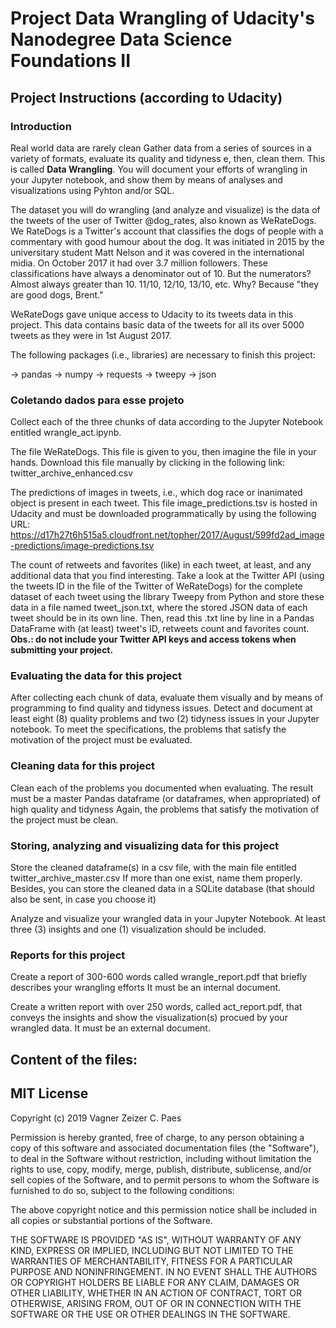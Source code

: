 # Project Data Wrangling of Udacity's Nanodegree Data Science Foundations II




## Project Instructions (according to Udacity)


### Introduction
Real world data are rarely clean
Gather data from a series of sources in a variety of formats, evaluate its quality and tidyness e, then, clean them.
This is called **Data Wrangling**.
You will document your efforts of wrangling in your Jupyter notebook,  and show them by means of analyses and visualizations using Pyhton and/or SQL.

The dataset you will do wrangling (and analyze and visualize) is the data of the tweets of the user of Twitter @dog_rates, also known as WeRateDogs.
We RateDogs is a Twitter's account that classifies the dogs of people with a commentary with good humour about the dog.
It was initiated in 2015 by the universitary student Matt Nelson and it was covered in the international midia. 
On October 2017 it had over 3.7 million followers.
These classifications have always a denominator out of 10.
But the numerators?
Almost always greater than 10. 11/10, 12/10, 13/10, etc.
Why? Because "they are good dogs, Brent."

WeRateDogs gave unique access to Udacity to its tweets data in this project.
This data contains basic data of the tweets for all its over 5000 tweets as they were in 1st August 2017.

The following packages (i.e., libraries) are necessary to finish this project:

-> pandas
-> numpy
-> requests
-> tweepy
-> json


### Coletando dados para esse projeto


Collect each of the three chunks of data according to the Jupyter Notebook entitled wrangle_act.ipynb.

The file WeRateDogs.
This file is given to you, then imagine the file in your hands.
Download this file manually by clicking in the following link: twitter_archive_enhanced.csv

The predictions of images in tweets, i.e., which dog race or inanimated object is present in each tweet. 
This file image_predictions.tsv is hosted in Udacity and must be downloaded programmatically by using the following URL: https://d17h27t6h515a5.cloudfront.net/topher/2017/August/599fd2ad_image-predictions/image-predictions.tsv

The count of retweets and favorites (like) in each tweet, at least, and any additional data that you find interesting.
Take a look at the Twitter API (using the tweets ID in the file of the Twitter of WeRateDogs) for the complete dataset of each tweet using the library Tweepy from Python and store these data in a file named tweet_json.txt, where the stored JSON data of each tweet should be in its own line.
Then, read this .txt line by line in a Pandas DataFrame with (at least) tweet's ID, retweets count and favorites count.
**Obs.: do not include your Twitter API keys and access tokens when submitting your project.**


### Evaluating the data for this project
After collecting each chunk of data, evaluate them visually and by means of programming to find quality and tidyness issues.
Detect and document at least eight (8) quality problems and two (2) tidyness issues in your Jupyter notebook.
To meet the specifications, the problems that satisfy the motivation of the project must be evaluated.

### Cleaning data for this project
Clean each of the problems you documented when evaluating.
The result must be a master Pandas dataframe (or dataframes, when appropriated) of high quality and tidyness
Again, the problems that satisfy the motivation of the project must be clean.

### Storing, analyzing and visualizing data for this project
Store the cleaned dataframe(s) in a csv file, with the main file entitled twitter_archive_master.csv
If more than one exist, name them properly.
Besides, you can store the cleaned data in a SQLite database (that should also be sent, in case you choose it)

Analyze and visualize your wrangled data in your Jupyter Notebook.
At least three (3) insights and one (1) visualization should be included.


### Reports for this project
Create a report of 300-600 words called wrangle_report.pdf that briefly describes your wrangling efforts
It must be an internal document.

Create a written report with over 250 words, called act_report.pdf, that conveys the insights and show the visualization(s) procued by your wrangled data.
It must be an external document.


## Content of the files: 



## MIT License

Copyright (c) 2019 Vagner Zeizer C. Paes

Permission is hereby granted, free of charge, to any person obtaining a copy
of this software and associated documentation files (the "Software"), to deal
in the Software without restriction, including without limitation the rights
to use, copy, modify, merge, publish, distribute, sublicense, and/or sell
copies of the Software, and to permit persons to whom the Software is
furnished to do so, subject to the following conditions:

The above copyright notice and this permission notice shall be included in all
copies or substantial portions of the Software.

THE SOFTWARE IS PROVIDED "AS IS", WITHOUT WARRANTY OF ANY KIND, EXPRESS OR
IMPLIED, INCLUDING BUT NOT LIMITED TO THE WARRANTIES OF MERCHANTABILITY,
FITNESS FOR A PARTICULAR PURPOSE AND NONINFRINGEMENT. IN NO EVENT SHALL THE
AUTHORS OR COPYRIGHT HOLDERS BE LIABLE FOR ANY CLAIM, DAMAGES OR OTHER
LIABILITY, WHETHER IN AN ACTION OF CONTRACT, TORT OR OTHERWISE, ARISING FROM,
OUT OF OR IN CONNECTION WITH THE SOFTWARE OR THE USE OR OTHER DEALINGS IN THE
SOFTWARE.




